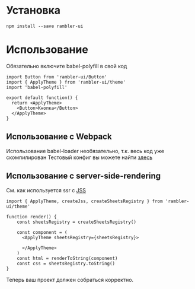 # Установка

```
npm install --save rambler-ui
```

# Использование
Обязательно включите babel-polyfill в свой код
```
import Button from 'rambler-ui/Button'
import { ApplyTheme } from 'rambler-ui/theme'
import 'babel-polyfill'

export default function() {
  return <ApplyTheme>
    <Button>Кнопка</Button> 
  </ApplyTheme> 
}
```



## Использование с Webpack
Использование babel-loader необязательно, т.к. весь код уже скомпилирован
Тестовый конфиг вы можете найти [здесь](https://gitlab.rambler.ru/rambler-ui/rambler-ui-example/blob/master/webpack.js)

## Использование с server-side-rendering
См. как используется ssr с [JSS](https://github.com/cssinjs/jss/blob/master/docs/ssr.md)
```
import { ApplyTheme, createJss, createSheetsRegistry } from 'rambler-ui/theme'

function render() {
    const sheetsRegistry = createSheetsRegistry()

    const component = (
      <ApplyTheme sheetsRegistry={sheetsRegistry}>

      </ApplyTheme>
    )
    const html = renderToString(component)
    const css = sheetsRegistry.toString()
}
```


Теперь ваш проект должен собраться корректно.